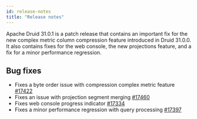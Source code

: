 ```yaml
---
id: release-notes
title: "Release notes"
---
```


<!--
  ~ Licensed to the Apache Software Foundation (ASF) under one
  ~ or more contributor license agreements.  See the NOTICE file
  ~ distributed with this work for additional information
  ~ regarding copyright ownership.  The ASF licenses this file
  ~ to you under the Apache License, Version 2.0 (the
  ~ "License"); you may not use this file except in compliance
  ~ with the License.  You may obtain a copy of the License at
  ~
  ~   http://www.apache.org/licenses/LICENSE-2.0
  ~
  ~ Unless required by applicable law or agreed to in writing,
  ~ software distributed under the License is distributed on an
  ~ "AS IS" BASIS, WITHOUT WARRANTIES OR CONDITIONS OF ANY
  ~ KIND, either express or implied.  See the License for the
  ~ specific language governing permissions and limitations
  ~ under the License.
  -->

<!--Replace {{DRUIDVERSION}} with the correct Druid version.-->

Apache Druid 31.0.1 is a patch release that contains an important fix for the new complex metric column compression feature introduced in Druid 31.0.0. It also contains fixes for the web console, the new projections feature, and a fix for a minor performance regression.

## Bug fixes

* Fixes a byte order issue with compression complex metric feature [#17422](https://github.com/apache/druid/pull/17422)
* Fixes an issue with projection segment merging [#17460](https://github.com/apache/druid/pull/17460)
* Fixes web console progress indicator [#17334](https://github.com/apache/druid/pull/17334)
* Fixes a minor performance regression with query processing [#17397](https://github.com/apache/druid/pull/17397)